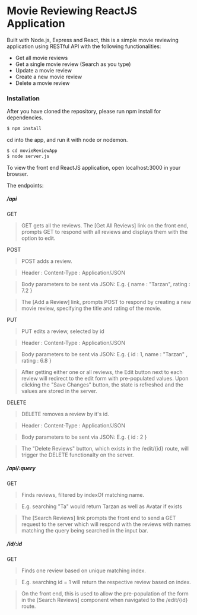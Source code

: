 # Movie Reviewing ReactJS Application

Built with Node.js, Express and React, this is a simple movie reviewing application using RESTful API with the following functionalities: 

- Get all movie reviews
- Get a single movie review (Search as you type)
- Update a movie review
- Create a new movie review
- Delete a movie review

### Installation

After you have cloned the repository, please run npm install for dependencies.

```sh
$ npm install 
```
cd into the app, and run it with node or nodemon. 
```sh
$ cd movieReviewApp
$ node server.js
```
To view the front end ReactJS application, open localhost:3000 in your browser.

The endpoints: 

##### /api 

GET
> GET gets all the reviews.
> The [Get All Reviews] link on the front end, prompts GET to respond with all reviews and displays them with the option to edit. 

POST
> POST adds a review.


> Header : Content-Type : Application/JSON


> Body parameters to be sent via JSON: E.g. { name : "Tarzan", rating : 7.2 }

> The [Add a Review] link, prompts POST to respond by creating a new movie review, specifying the title and rating of the movie. 

PUT
> PUT edits a review, selected by id


> Header : Content-Type : Application/JSON


> Body parameters to be sent via JSON: E.g.  { id : 1, name : "Tarzan" , rating : 6.8 }

> After getting either one or all reviews, the Edit button next to each review will redirect to the edit form with pre-populated values. Upon clicking the "Save Changes" button, the state is refreshed and the values are stored in the server. 

DELETE
> DELETE removes a review by it's id. 


> Header : Content-Type : Application/JSON


> Body parameters to be sent via JSON: E.g.  { id : 2 }

>The "Delete Reviews" button, which exists in the /edit/{id} route, will trigger the DELETE functionalty on the server.

##### /api/:query
GET
> Finds reviews, filtered by indexOf matching name.


> E.g. searching "Ta" would return Tarzan as well as Avatar if exists

> The [Search Reviews] link prompts the front end to send a GET request to the server which will respond with the reviews with names matching the query being searched in the input bar. 

##### /id/:id
GET
> Finds one review based on unique matching index.

> E.g. searching id = 1 will return the respective review based on index.

> On the front end, this is used to allow the pre-population of the form in the [Search Reviews] component when navigated to the /edit/{id} route. 


